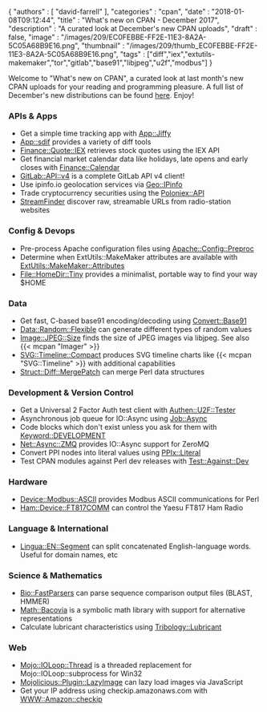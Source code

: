 {
   "authors" : [
      "david-farrell"
   ],
   "categories" : "cpan",
   "date" : "2018-01-08T09:12:44",
   "title" : "What's new on CPAN - December 2017",
   "description" : "A curated look at December's new CPAN uploads",
   "draft" : false,
   "image" : "/images/209/EC0FEBBE-FF2E-11E3-8A2A-5C05A68B9E16.png",
   "thumbnail" : "/images/209/thumb_EC0FEBBE-FF2E-11E3-8A2A-5C05A68B9E16.png",
   "tags" : ["diff","iex","extutils-makemaker","tor","gitlab","base91","libjpeg","u2f","modbus"]
}


Welcome to "What's new on CPAN", a curated look at last month's new CPAN uploads for your reading and programming pleasure. A full list of December's new distributions can be found [here](https://perlancar.wordpress.com/2018/01/01/list-of-new-cpan-distributions-dec-2017/). Enjoy!

### APIs & Apps
* Get a simple time tracking app with [App::Jiffy](https://metacpan.org/pod/App::Jiffy)
* [App::sdif](https://metacpan.org/pod/App::sdif) provides a variety of diff tools
* [Finance::Quote::IEX](https://metacpan.org/pod/Finance::Quote::IEX) retrieves stock quotes using the IEX API
* Get financial market calendar data like holidays, late opens and early closes with [Finance::Calendar](https://metacpan.org/pod/Finance::Calendar)
* [GitLab::API::v4](https://metacpan.org/pod/GitLab::API::v4) is a complete GitLab API v4 client!
* Use ipinfo.io geolocation services via [Geo::IPinfo](https://metacpan.org/pod/Geo::IPinfo)
* Trade cryptocurrency securities using the [Poloniex::API](https://metacpan.org/pod/Poloniex::API)
* [StreamFinder](https://metacpan.org/pod/StreamFinder) discover raw, streamable URLs from radio-station websites


### Config & Devops
* Pre-process Apache configuration files using [Apache::Config::Preproc](https://metacpan.org/pod/Apache::Config::Preproc)
* Determine when ExtUtils::MakeMaker attributes are available with [ExtUtils::MakeMaker::Attributes](https://metacpan.org/pod/ExtUtils::MakeMaker::Attributes)
* [File::HomeDir::Tiny](https://metacpan.org/pod/File::HomeDir::Tiny) provides a minimalist, portable way to find your way $HOME


### Data
* Get fast, C-based base91 encoding/decoding using [Convert::Base91](https://metacpan.org/pod/Convert::Base91)
* [Data::Random::Flexible](https://metacpan.org/pod/Data::Random::Flexible) can generate different types of random values
* [Image::JPEG::Size](https://metacpan.org/pod/Image::JPEG::Size) finds the size of JPEG images via libjpeg. See also {{< mcpan "Imager" >}}
* [SVG::Timeline::Compact](https://metacpan.org/pod/SVG::Timeline::Compact) produces SVG timeline charts like {{< mcpan "SVG::Timeline" >}} with additional capabilities
* [Struct::Diff::MergePatch](https://metacpan.org/pod/Struct::Diff::MergePatch) can merge Perl data structures


### Development & Version Control
* Get a Universal 2 Factor Auth test client with [Authen::U2F::Tester](https://metacpan.org/pod/Authen::U2F::Tester)
* Asynchronous job queue for IO::Async using [Job::Async](https://metacpan.org/pod/Job::Async)
* Code blocks which don't exist unless you ask for them with [Keyword::DEVELOPMENT](https://metacpan.org/pod/Keyword::DEVELOPMENT)
* [Net::Async::ZMQ](https://metacpan.org/pod/Net::Async::ZMQ) provides IO::Async support for ZeroMQ
* Convert PPI nodes into literal values using [PPIx::Literal](https://metacpan.org/pod/PPIx::Literal)
* Test CPAN modules against Perl dev releases with [Test::Against::Dev](https://metacpan.org/pod/Test::Against::Dev)


### Hardware
* [Device::Modbus::ASCII](https://metacpan.org/pod/Device::Modbus::ASCII) provides Modbus ASCII communications for Perl
* [Ham::Device::FT817COMM](https://metacpan.org/pod/Ham::Device::FT817COMM) can control the Yaesu FT817 Ham Radio


### Language & International
* [Lingua::EN::Segment](https://metacpan.org/pod/Lingua::EN::Segment) can split concatenated English-language words. Useful for domain names, etc


### Science & Mathematics
* [Bio::FastParsers](https://metacpan.org/pod/Bio::FastParsers) can parse sequence comparison output files (BLAST, HMMER)
* [Math::Bacovia](https://metacpan.org/pod/Math::Bacovia) is a symbolic math library with support for alternative representations
* Calculate lubricant characteristics using [Tribology::Lubricant](https://metacpan.org/pod/Tribology::Lubricant)


### Web
* [Mojo::IOLoop::Thread](https://metacpan.org/pod/Mojo::IOLoop::Thread) is a threaded replacement for Mojo::IOLoop::subprocess for Win32
* [Mojolicious::Plugin::LazyImage](https://metacpan.org/pod/Mojolicious::Plugin::LazyImage) can lazy load images via JavaScript
* Get your IP address using checkip.amazonaws.com with [WWW::Amazon::checkip](https://metacpan.org/pod/WWW::Amazon::checkip)


